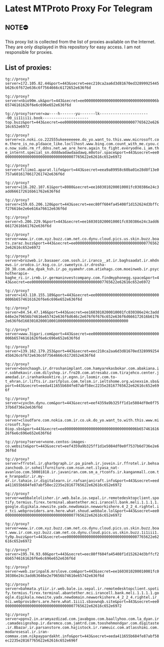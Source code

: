 # Latest MTProto Proxy For Telegram

## NOTE⛔

This proxy list is collected from the list of proxies available on the Internet. They are only displayed in this repository for easy access. I am not responsible for proxies.

## List of proxies:

`tg://proxy?server=172.105.82.44&port=443&secret=eec210ca2aa6d3d81670ed32899925445b626c6f672e636c6f7564666c6172652e636f6d`

`tg://proxy?server=nbio90m.uk&port=443&secret=ee000000000000000000000000000000006b65746161626f6e6c696e652e636f6d`

`tg://proxy?server=aw----h-------yu-------lk-----------------------00_ii11ii1i.book---------------------top.buzz&port=443&secret=ee000000000000000000000000000000007765622e62616c652e6972`

`tg://proxy?server=co.noki.co.222555ukeeeeeeee.do_yo.want_to.this.www.microsoft.com.there_is_no.pldaace_like.locllhost.www.bing.com.count_with_me.cyou.co.now_sudo.rm_rf.ddns.net.we_are_here.again_to_fight.everyodne.i_am.the_internt.special_sn.ddddwadawdaadawq.m0otor.space&port=443&secret=ee000000000000000000000000000000007765622e62616c652e6972`

`tg://proxy?server=filimo1.aparat.life&port=443&secret=eea9a89958c60ba01e28d8f13e0757a6016170617261742e636f6d`

`tg://proxy?server=116.202.107.61&port=8080&secret=ee1603010200010001fc030386e24c3add666172616b61762e636f6d`

`tg://proxy?server=159.65.206.120&port=443&secret=eec80ff604fa45408f1d152624d3bffcf276616e2e6e616a76612e636f6d`

`tg://proxy?server=5.206.229.9&port=443&secret=ee1603010200010001fc030386e24c3add666172616b61762e636f6d`

`tg://proxy?server=www.ir.com.xyz.buzz.cam.net.co.dynu.cloud.pics.us.skin.buzz.boats.zaraz.buzz&port=443&secret=ee000000000000000000000000000000007765622e62616c652e6972`

`tg://proxy?server=brozweb.ir.basaaer.com.sosh.ir.iranco__at.ir.baghsaadat.ir.mhdnews.ir.orodco.ir.ksg.co.ir.sweetyco.ir.drosha-20_30.com.aha_dpak_hsh.ir.po_oyamehr.com.atiehags.com.moeinweb.ir.psychotherapie-baghe_ri.ir.irmb.ir.germaninvestcompany.com.findmyphonegg.space&port=443&secret=ee000000000000000000000000000000007765622e62616c652e6972`

`tg://proxy?server=143.110.155.189&port=443&secret=ee000000000000000000000000000000006b65746161626f6e6c696e652e636f6d`

`tg://proxy?server=84.54.47.146&port=443&secret=ee1603010200010001fc030386e24c3add646e2e79656b74616e65742e636f6d646c2e676f6f676c652e636f6d666172616b61762e636f6d160301020001000100000000000000000000000000000000`

`tg://proxy?server=www.3igari.com&port=443&secret=ee000000000000000000000000000000006b65746161626f6e6c696e652e636f6d`

`tg://proxy?server=139.162.179.253&port=443&secret=eec210ca2aa6d3d81670ed32899925445b626c6f672e636c6f7564666c6172652e636f6d`

`tg://proxy?server=bonchaagh.ir.drroshanimplant.com.hamyarekasbokar.com.abakiana.ir.sobhekavir.com.dilyshop.ir.fro20.com.atresabz.com.tirajehco.center.jamedad.ir.iranhankooktire.ir.egnn.ir.loomir.com.to-t_ehran.ir.lifts.ir.zarifplus.com.telsm.ir.ieltshome.org.winexsim.sbs&port=443&secret=eeda411655b684fe87abf58ec2235e28167765622e62616c652e696f`

`tg://proxy?server=cyxcbn.dynu.com&port=443&secret=eef4359a9b325ff1d1e5084df0e0f7537b6d736e2e636f6d`

`tg://proxy?server=cloudfare.com.nokia.com.ir.co.uk.do_yo.want_to.with.this.www.microsoft.hyu-0iop.sbs&port=443&secret=ee000000000000000000000000000000006b65746161626f6e6c696e652e636f6d`

`tg://proxy?server=none.centos-images-co.website&port=443&secret=eef4359a9b325ff1d1e5084df0e0f7537b6d736e2e636f6d`

`tg://proxy?server=ffrotel.ir.gharbgraph.ir.pa_pineh.ir.jovein.ir.ffrotel.ir.behsazanchoob.ir.soheilfurniture.com.nsun.net.ilyasa_nat-avanloo.com.50001818.ir.javaniran.com.sm_a_rtconfs.ir.kanganmall.com.te_hranpadir.ir.my-dr.ir.tahaie.ir.digitalearn.ir.rafsanjaniraft.info&port=443&secret=eeda411655b684fe87abf58ec2235e28167765622e62616c652e6972`

`tg://proxy?server=webbalelolisher.ir.web.bale.io.sepal.ir.remotedesktopclient.spotify.termius.firex.terminal.abantether.mci.irancell.bank.meli.1.1.1.1.google.digikala.newsite.yadx.newdomain.newworkishere.4_2_2_4.rightel.ir_tci.webproviders.are.here.what.shoud.webbale.lol&port=443&secret=ee000000000000000000000000000000007765622e62616c652e6972`

`tg://proxy?server=www.ir.com.xyz.buzz.cam.net.co.dynu.cloud.pics.us.skin.buzz.boat.www.ir.com.xyz.buzz.cam.net.co.dynu.cloud.pics.us.skin.buzz.1i1iii1.ty9p.buzz&port=443&secret=ee000000000000000000000000000000007765622e62616c652e6972`

`tg://proxy?server=195.74.93.60&port=443&secret=eec80ff604fa45408f1d152624d3bffcf26b65746161626f6e6c696e652e636f6d`

`tg://proxy?server=web.zarinpal6.mrslove.com&port=443&secret=ee1603010200010001fc030386e24c3add63646e2e79656b74616e65742e636f6d`

`tg://proxy?server=bahmata.ytiir.ir.web.bale.io.sepal.ir.remotedesktopclient.spotify.termius.firex.terminal.abantether.mci.irancell.bank.meli.1.1.1.1.google.digikala.newsite.yadx.newdomain.newworkishere.4_2_2_4.rightel.ir_tci.webproviders.are.here.what.1iii1.sbavwnqb.site&port=443&secret=ee000000000000000000000000000000007765622e62616c652e6972`

`tg://proxy?server=ppnv2.in.aramyazdizad.com.javabgoo.com.baallyhoo.com.la_dyan.ir.camadesignshop.ir.daremco.com.jamtrd.com.tooshehmondgar.com.digitaste.ir.8bazar.ir.parsanstore.com.hajistock.ir.rameuic.com.atlasshimi.com.modaresesal.ir.iran-commax.com.nikpaypardakht.info&port=443&secret=eeda411655b684fe87abf58ec2235e28167765622e62616c652e696f`

